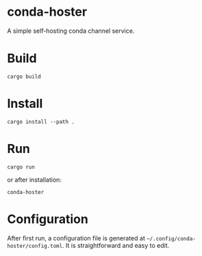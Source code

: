 # conda-hoster

A simple self-hosting conda channel service.

# Build

    cargo build

# Install

    cargo install --path .

# Run

    cargo run

or after installation:

    conda-hoster

# Configuration

After first run, a configuration file is generated at
`~/.config/conda-hoster/config.toml`. It is straightforward and easy to edit.
